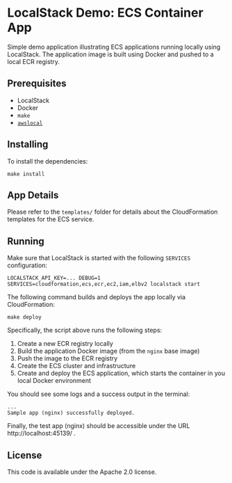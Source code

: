 # LocalStack Demo: ECS Container App

Simple demo application illustrating ECS applications running locally using LocalStack. The application image is built using Docker and pushed to a local ECR registry.

## Prerequisites

* LocalStack
* Docker
* `make`
* [`awslocal`](https://github.com/localstack/awscli-local)

## Installing

To install the dependencies:
```
make install
```

## App Details

Please refer to the `templates/` folder for details about the CloudFormation templates for the ECS service.

## Running

Make sure that LocalStack is started with the following `SERVICES` configuration:
```
LOCALSTACK_API_KEY=... DEBUG=1 SERVICES=cloudformation,ecs,ecr,ec2,iam,elbv2 localstack start
```

The following command builds and deploys the app locally via CloudFormation:

```
make deploy
```

Specifically, the script above runs the following steps:
1. Create a new ECR registry locally
2. Build the application Docker image (from the `nginx` base image)
3. Push the image to the ECR registry
4. Create the ECS cluster and infrastructure
5. Create and deploy the ECS application, which starts the container in you local Docker environment

You should see some logs and a success output in the terminal:
```
...
Sample app (nginx) successfully deployed.
```

Finally, the test app (nginx) should be accessible under the URL http://localhost:45139/ .

## License

This code is available under the Apache 2.0 license.
